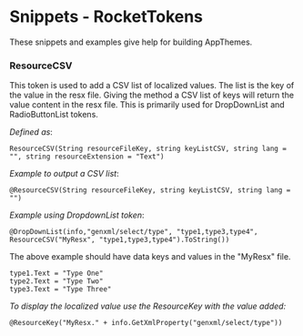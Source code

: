 ﻿# Snippets - RocketTokens
These snippets and examples give help for building AppThemes.    

### ResourceCSV
This token is used to add a CSV list of localized values.  The list is the key of the value in the resx file.  Giving the method a CSV list of keys will return the value content in the resx file.  This is primarily used for DropDownList and RadioButtonList tokens.

*Defined as*:
```
ResourceCSV(String resourceFileKey, string keyListCSV, string lang = "", string resourceExtension = "Text")
```

*Example to output a CSV list*:
```
@ResourceCSV(String resourceFileKey, string keyListCSV, string lang = "")
```
*Example using DropdownList token*:
```
@DropDownList(info,"genxml/select/type", "type1,type3,type4", ResourceCSV("MyResx", "type1,type3,type4").ToString())
```
The above example should have data keys and values in the "MyResx" file.
```
type1.Text = "Type One"
type2.Text = "Type Two"
type3.Text = "Type Three"
```

*To display the localized value use the ResourceKey with the value added:*

```
@ResourceKey("MyResx." + info.GetXmlProperty("genxml/select/type"))
```
